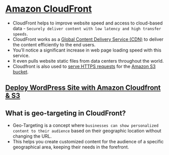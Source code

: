 
# [Amazon CloudFront](https://aws.amazon.com/cloudfront/)
- CloudFront helps to improve website speed and access to cloud-based data - `Securely deliver content with low latency and high transfer speeds`.
- CloudFront works as a [Global Content Delivery Service (CDN)](https://en.wikipedia.org/wiki/Content_delivery_network) to deliver the content efficiently to the end users. 
- You’ll notice a significant increase in web page loading speed with this service. 
- It even pulls website static files from data centers throughout the world.
- Cloudfront is also used to [serve HTTPS requests](https://aws.amazon.com/premiumsupport/knowledge-center/cloudfront-https-requests-s3/) for the [Amazon S3 bucket](../7_StorageServices/AmazonS3.md).

## [Deploy WordPress Site with Amazon Cloudfront & S3](../0_AWSDesigns/WPSiteCloudFront&S3.md)

## What is geo-targeting in CloudFront?
- Geo-Targeting is a concept where `businesses can show personalized content to their audience` based on their geographic location without changing the URL. 
- This helps you create customized content for the audience of a specific geographical area, keeping their needs in the forefront.
